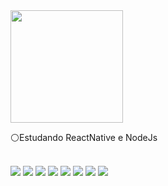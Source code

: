 

  

 


<div>
    <img height="180em" src="https://github-readme-stats.vercel.app/api?username=MatheusGraciki&show_icons=false&theme=radical">
 </div>
   
⚪Estudando ReactNative e NodeJs


<div style="display:inline_block"><br>
  <img src="https://img.icons8.com/dusk/64/000000/python.png"/>
 
  <img src="https://img.icons8.com/dusk/64/000000/react.png"/>
  
  <img src="https://img.icons8.com/dusk/64/000000/javascript.png"/>
  
  <img src="https://img.icons8.com/dusk/64/000000/html-5.png"/>
  
  <img src="https://img.icons8.com/dusk/64/000000/css3.png"/>
  
  <img src="https://img.icons8.com/dusk/64/000000/github.png"/>
  
  <img src="https://img.icons8.com/dusk/64/000000/visual-studio-code-2019.png"/>
  
  <img src="https://img.icons8.com/dusk/64/000000/postman-api.png"/>
  
  
  <div>

